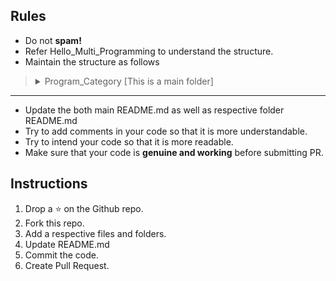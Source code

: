 ## Rules
* Do not <b>spam!</b>
* Refer Hello_Multi_Programming to understand the structure.
* Maintain the structure as follows
>  <details>
>  <summary>Program_Category [This is a main folder]</summary>
>  
>   > <details>
>   >  <summary> 1. Program_Category_Name</summary>
>   >  
>   >  > <details>
>   >  > <summary> 1. Program_Name</summary>
>   >  > 
>   >  >> **src** : Contains Program same as folder name in different languages <br> 
>   >  >> **README.md** : Problem Statement, Solution in different Programming Language with its hyperlink
>   >  > </details>
>   >  > <details>
>   >  >  <summary>2. README.md </summary>
>   >  > 
>   >  >> Program Name List of respective category
>   >  >  
>   >  >  </details>
>   >  </details>
>   >  <details>
>   >  <summary>2. README.md </summary>
>   >
>   >  > Category List
>   >
>   >  </details>
>  </details>
> 
  <hr>
  

* Update the both main README.md as well as respective folder README.md
* Try to add comments in your code so that it is more understandable.
* Try to intend your code so that it is more readable.
* Make sure that your code is **genuine and working** before submitting PR.

## Instructions
1. Drop a ⭐ on the Github repo.
2. Fork this repo.
3. Add a respective files and folders.
4. Update README.md
5. Commit the code.
6. Create Pull Request.
